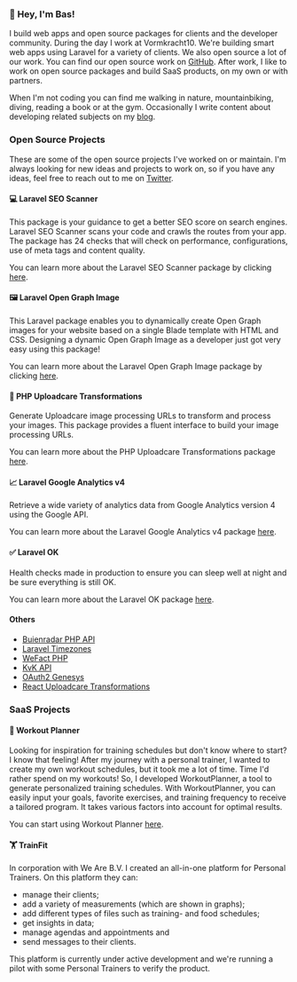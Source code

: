 ### 👋 Hey, I'm Bas!

I build web apps and open source packages for clients and the developer community. During the day I work at Vormkracht10. We're building smart web apps using Laravel for a variety of clients. We also open source a lot of our work. You can find our open source work on [GitHub](https://github.com/vormkracht10). After work, I like to work on open source packages and build SaaS products, on my own or with partners.

When I'm not coding you can find me walking in nature, mountainbiking, diving, reading a book or at the gym. Occasionally I write content about developing related subjects on my [blog](https://baspa.dev).  

### Open Source Projects

These are some of the open source projects I've worked on or maintain. I'm always looking for new ideas and projects to work on, so if you have any ideas, feel free to reach out to me on [Twitter](https://twitter.com/baspa_dev).

#### 💻 Laravel SEO Scanner

This package is your guidance to get a better SEO score on search engines. Laravel SEO Scanner scans your code and crawls the routes from your app. The package has 24 checks that will check on performance, configurations, use of meta tags and content quality.

You can learn more about the Laravel SEO Scanner package by clicking [here](https://github.com/vormkracht10/laravel-seo-scanner).

#### 🖼️ Laravel Open Graph Image

This Laravel package enables you to dynamically create Open Graph images for your website based on a single Blade template with HTML and CSS. Designing a dynamic Open Graph Image as a developer just got very easy using this package!

You can learn more about the Laravel Open Graph Image package by clicking [here](https://github.com/vormkracht10/laravel-open-graph-image).

#### 🔄 PHP Uploadcare Transformations

Generate Uploadcare image processing URLs to transform and process your images. This package provides a fluent interface to build your image processing URLs.

You can learn more about the PHP Uploadcare Transformations package [here](https://github.com/vormkracht10/php-uploadcare-transformations).

#### 📈 Laravel Google Analytics v4

Retrieve a wide variety of analytics data from Google Analytics version 4 using the Google API.

You can learn more about the Laravel Google Analytics v4 package [here](https://github.com/vormkracht10/laravel-google-analytics-v4).

#### ✅ Laravel OK

Health checks made in production to ensure you can sleep well at night and be sure everything is still OK.

You can learn more about the Laravel OK package [here](https://github.com/vormkracht10/laravel-ok).

#### Others

-   [Buienradar PHP API](https://github.com/baspa/buienradar-php-api)
-   [Laravel Timezones](https://github.com/baspa/laravel-timezones)
-   [WeFact PHP](https://github.com/vormkracht10/wefact-php)
-   [KvK API](https://github.com/vormkracht10/kvk-api)
-   [OAuth2 Genesys](https://github.com/vormkracht10/oauth2-genesys)
-   [React Uploadcare Transformations](https://github.com/Baspa/react-uploadcare-transformations)

### SaaS Projects 

#### 💪 Workout Planner

Looking for inspiration for training schedules but don't know where to start? I know that feeling! After my journey with a personal trainer, I wanted to create my own workout schedules, but it took me a lot of time. Time I'd rather spend on my workouts! So, I developed WorkoutPlanner, a tool to generate personalized training schedules. With WorkoutPlanner, you can easily input your goals, favorite exercises, and training frequency to receive a tailored program. It takes various factors into account for optimal results.

You can start using Workout Planner [here](https://workoutplanner.so).

#### 🏋️ TrainFit 

In corporation with We Are B.V. I created an all-in-one platform for Personal Trainers. On this platform they can:

- manage their clients;
- add a variety of measurements (which are shown in graphs);
- add different types of files such as training- and food schedules;
- get insights in data;
- manage agendas and appointments and
- send messages to their clients.

This platform is currently under active development and we're running a pilot with some Personal Trainers to verify the product. 
